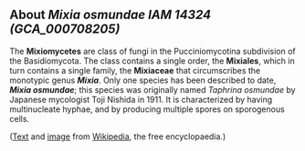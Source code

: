 About *Mixia osmundae IAM 14324 (GCA\_000708205)*
-------------------------------------------------



The **Mixiomycetes** are class of fungi in the Pucciniomycotina
subdivision of the Basidiomycota. The class contains a single order, the
**Mixiales**, which in turn contains a single family, the **Mixiaceae**
that circumscribes the monotypic genus ***Mixia***. Only one species has
been described to date, ***Mixia osmundae***; this species was
originally named *Taphrina osmundae* by Japanese mycologist Toji Nishida
in 1911. It is characterized by having multinucleate hyphae, and by
producing multiple spores on sporogenous cells.

([Text](http://en.wikipedia.org/wiki/Mixiomycetes) and
[image](https://commons.wikimedia.org/wiki/File:Mixia_osmundae_by_Nishida.png)
from [Wikipedia](http://en.wikipedia.org/), the free encyclopaedia.)
